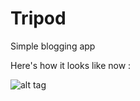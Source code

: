 Tripod
======

Simple blogging app 

Here's how it looks like now : 

![alt tag](http://i.imgur.com/u3Z2vSO.png)
